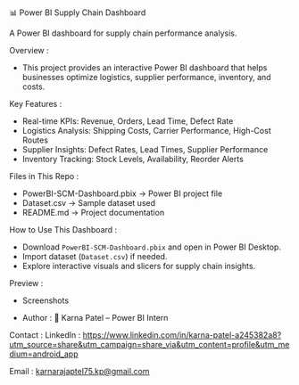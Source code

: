 📊 Power BI Supply Chain Dashboard  

A Power BI dashboard for supply chain performance analysis.

Overview :
- This project provides an interactive Power BI dashboard that helps businesses optimize logistics, supplier performance, inventory, and costs.

Key Features :
- Real-time KPIs: Revenue, Orders, Lead Time, Defect Rate
- Logistics Analysis: Shipping Costs, Carrier Performance, High-Cost Routes
- Supplier Insights: Defect Rates, Lead Times, Supplier Performance
- Inventory Tracking: Stock Levels, Availability, Reorder Alerts 

Files in This Repo :
- PowerBI-SCM-Dashboard.pbix → Power BI project file  
- Dataset.csv → Sample dataset used  
- README.md → Project documentation  

How to Use This Dashboard :
- Download `PowerBI-SCM-Dashboard.pbix` and open in Power BI Desktop.  
- Import dataset (`Dataset.csv`) if needed.
- Explore interactive visuals and slicers for supply chain insights.  

Preview :
- Screenshots

- Author :
👤 Karna Patel – Power BI Intern  

Contact : 
LinkedIn : https://www.linkedin.com/in/karna-patel-a245382a8?utm_source=share&utm_campaign=share_via&utm_content=profile&utm_medium=android_app

Email    : karnarajaptel75.kp@gmail.com
